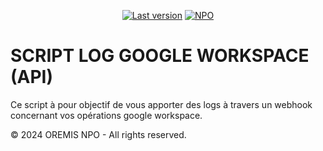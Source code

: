 <p align="center">
<a href="#"><img src="https://img.shields.io/badge/Last_version-1.0-brightgreen" alt="Last version"></a>
<a href="#"><img src="https://img.shields.io/badge/NPO-OREMIS-blue" alt="NPO"></a>
</p>

# SCRIPT LOG GOOGLE WORKSPACE (API)

Ce script à pour objectif de vous apporter des logs à travers un webhook concernant vos opérations google workspace.

© 2024 OREMIS NPO - All rights reserved.

